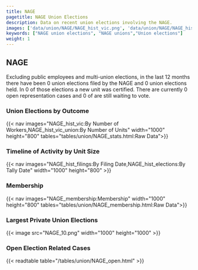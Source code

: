 ```yaml
---
title: NAGE
pagetitle: NAGE Union Elections
description: Data on recent union elections involving the NAGE.
images: ['data/union/NAGE/NAGE_hist_vic.png', 'data/union/NAGE/NAGE_hist_size.png', 'data/union/NAGE/NAGE_10.png']
keywords: ["NAGE union elections", "NAGE unions","Union elections"]
weight: 1
---
```

##  NAGE

Excluding public employees and multi-union elections, in the last 12 months there have been 0 union elections filed by the NAGE and 0 union elections held. In 0 of those elections a new unit was certified. There are currently 0 open representation cases and 0 of are still waiting to vote.

### Union Elections by Outcome
{{< nav images="NAGE_hist_vic:By Number of Workers,NAGE_hist_vic_union:By Number of Units" width="1000" height="800" tables="tables/union/NAGE_stats.html:Raw Data">}}

### Timeline of Activity by Unit Size
{{< nav images="NAGE_hist_filings:By Filing Date,NAGE_hist_elections:By Tally Date" width="1000" height="800" >}}

### Membership
{{< nav images="NAGE_membership:Membership" width="1000" height="800" tables="tables/union/NAGE_membership.html:Raw Data">}}

### Largest Private Union Elections
{{< image src="NAGE_10.png" width="1000" height="1000"  >}}

### Open Election Related Cases
{{< readtable table="/tables/union/NAGE_open.html" >}}


